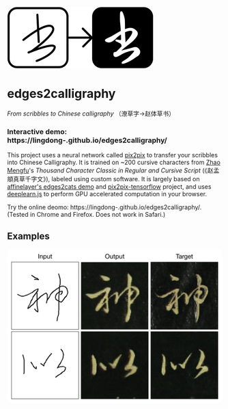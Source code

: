 ![](screenshots/icon.png)

# edges2calligraphy
*From scribbles to Chinese calligraphy* （潦草字->赵体草书）
### Interactive demo: https://lingdong-.github.io/edges2calligraphy/

This project uses a neural network called [pix2pix](https://arxiv.org/pdf/1611.07004.pdf) to transfer your scribbles into Chinese Calligraphy. It is trained on ~200 cursive characters from [Zhao Mengfu](https://en.wikipedia.org/wiki/Zhao_Mengfu)'s *Thousand Character Classic in Regular and Cursive Script* (《赵孟頫真草千字文》), labeled using custom software. It is largely based on [affinelayer's edges2cats demo](https://affinelayer.com/pixsrv/) and [pix2pix-tensorflow](https://github.com/affinelayer/pix2pix-tensorflow) project, and uses [deeplearn.js](https://deeplearnjs.org) to perform GPU accelerated computation in your browser.

Try the online deomo: https://lingdong-.github.io/edges2calligraphy/. (Tested in Chrome and Firefox. Does not work in Safari.)

## Examples

![](screenshots/screen01.png)
